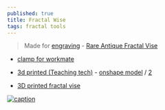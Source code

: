 ```yaml
---
published: true
title: Fractal Wise
tags: fractal tools
---
```

>  Made for [engraving](www.airgraver.com) - [Rare Antique Fractal Vise](https://www.youtube.com/watch?v=QBeOgGt_oWU)

- [clamp for workmate ](https://www.thingiverse.com/thing:4902085)

- [3d printed (Teaching tech)](https://cults3d.com/en/3d-model/tool/fractal-vise) - [onshape model]( https://cad.onshape.com/documents/5509608f682224235855a810/w/6c2a90d7701f2b3540e103d9/e/a6666422824314d6fd1547db) / [2](https://www.youtube.com/watch?v=DbcEL514FV4)
- [3D printed fractal vise](https://www.youtube.com/watch?v=eCfw9fd0mHg)

[![caption](https://img.youtube.com/vi/QBeOgGt_oWU/0.jpg)](https://www.youtube.com/watch?v=QBeOgGt_oWU)
